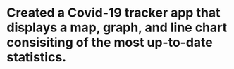 # Created a Covid-19 tracker app that displays a map, graph, and line chart consisiting of the most up-to-date statistics.

